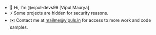 - 👋 Hi, I’m @vipul-devs99 [Vipul Maurya]
- ⚡ Some projects are hidden for security reasons.
- ✉️ Contact me at mailme@vipuls.in for access to more work and code samples.

<!---
vipul-devs99/vipul-devs99 is a ✨ special ✨ repository because its `README.md` (this file) appears on your GitHub profile.
You can click the Preview link to take a look at your changes.
--->

